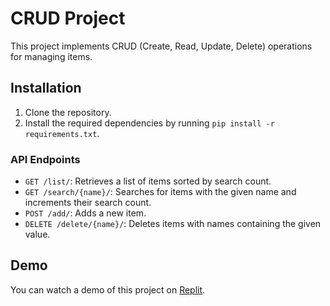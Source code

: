 # CRUD Project

This project implements CRUD (Create, Read, Update, Delete) operations for managing items.

## Installation

1. Clone the repository.
2. Install the required dependencies by running `pip install -r requirements.txt`.

### API Endpoints

- `GET /list/`: Retrieves a list of items sorted by search count.
- `GET /search/{name}/`: Searches for items with the given name and increments their search count.
- `POST /add/`: Adds a new item.
- `DELETE /delete/{name}/`: Deletes items with names containing the given value.

## Demo

You can watch a demo of this project on [Replit](https://de920950-d519-4849-9a50-9ed1a196949a-00-3bu79qyr1ttg8.sisko.replit.dev/).
